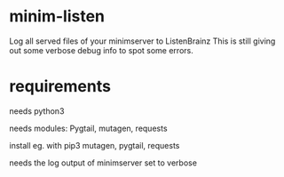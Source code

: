 # minim-listen
Log all served files of your minimserver to ListenBrainz
This is still giving out some verbose debug info to spot some errors.

# requirements
needs python3

needs modules: Pygtail, mutagen, requests

install eg. with pip3 mutagen, pygtail, requests

needs the log output of minimserver set to verbose
